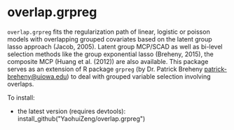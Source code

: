 # overlap.grpreg

`overlap.grpreg` fits the regularization path of linear, logistic or poisson models with overlapping grouped covariates based on the latent group lasso approach (Jacob, 2005). Latent group MCP/SCAD as well as bi-level selection methods like the group exponential lasso (Breheny, 2015), the composite MCP (Huang et al. (2012)) are also available. This package serves as an extension of R package `grpreg` (by Dr. Patrick Breheny <patrick-breheny@uiowa.edu>) to deal with grouped variable selection involving overlaps.

To install:
* the latest version (requires devtools): install_github("YaohuiZeng/overlap.grpreg")
